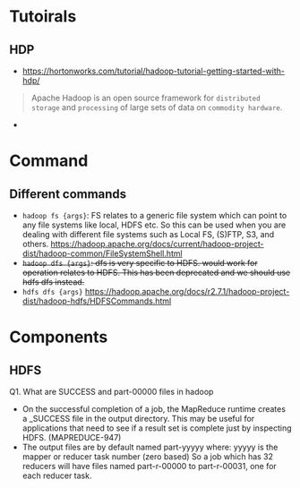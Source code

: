 # Tutoirals
## HDP
* https://hortonworks.com/tutorial/hadoop-tutorial-getting-started-with-hdp/
> Apache Hadoop is an open source framework for `distributed storage` and `processing` of large sets of data on  `commodity hardware`.
* 

# Command
## Different commands 
* `hadoop fs {args}`: FS relates to a generic file system which can point to any file systems like local, HDFS etc. So this can be used when you are dealing with different file systems such as Local FS, (S)FTP, S3, and others. https://hadoop.apache.org/docs/current/hadoop-project-dist/hadoop-common/FileSystemShell.html
* ~~`hadoop dfs {args}`: dfs is very specific to HDFS. would work for operation relates to HDFS. This has been deprecated and we should use hdfs dfs instead.~~
* `hdfs dfs {args}`
https://hadoop.apache.org/docs/r2.7.1/hadoop-project-dist/hadoop-hdfs/HDFSCommands.html


# Components
## HDFS
Q1. What are SUCCESS and part-00000 files in hadoop
* On the successful completion of a job, the MapReduce runtime creates a _SUCCESS file in the output directory. This may be useful for applications that need to see if a result set is complete just by inspecting HDFS. (MAPREDUCE-947)
* The output files are by default named part-yyyyy where: yyyyy is the mapper or reducer task number (zero based) So a job which has 32 reducers will have files named part-r-00000 to part-r-00031, one for each reducer task.
